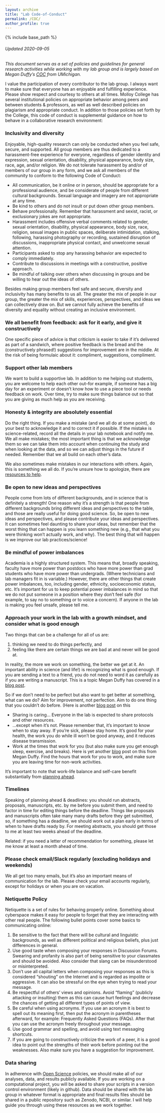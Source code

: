 ```yaml
---
layout: archive
title: "Lab Code-of-Conduct"
permalink: /COC/
author_profile: true
---
```


{% include base_path %}


###### Updated 2020-09-05

*This document serves as a set of policies and guidelines for general research activities while working with my lab group and is largely based on Megan Duffy’s [COC](https://duffylab.wordpress.com/lab-guidelines/) from UMichigan.*

I value the participation of every contributor to the lab group. I always want to make sure that everyone has an enjoyable and fulfilling experience. Please show respect and courtesy to others at all times. Molloy College has several institutional policies on appropriate behavior among peers and between students & professors, as well as well described policies on plagiarism and appropriate conduct. In addition to those policies set forth by the College, this code of conduct is supplemental guidance on how to behave in a collaborative research environment:

### Inclusivity and diversity  
Enjoyable, high-quality research can only be conducted when you feel safe, secure, and supported. All group members are thus dedicated to a harassment-free experience for everyone, regardless of gender identity and expression, sexual orientation, disability, physical appearance, body size, race, age, and/or religion. We do not tolerate harassment by and/or of members of our group in any form, and we ask all members of the community to conform to the following Code of Conduct:

* All communication, be it online or in person, should be appropriate for a professional audience, and be considerate of people from different cultural backgrounds. Sexual language and imagery are not appropriate at any time.
* Be kind to others and do not insult or put down other group members.
* Behave professionally. Remember that harassment and sexist, racist, or exclusionary jokes are not appropriate.
* Harassment includes offensive verbal comments related to gender, sexual orientation, disability, physical appearance, body size, race, religion, sexual images in public spaces, deliberate intimidation, stalking, following, harassing photography or recording, sustained disruption of discussions, inappropriate physical contact, and unwelcome sexual attention.
* Participants asked to stop any harassing behavior are expected to comply immediately.
* Contribute to discussions in meetings with a constructive, positive approach.
* Be mindful of talking over others when discussing in groups and be willing to hear out the ideas of others.


Besides making group members feel safe and secure, diversity and inclusivity has many benefits to us all. The greater the mix of people in our group, the greater the mix of skills, experiences, perspectives, and ideas we can collectively draw on. But we cannot fully achieve the benefits of diversity and equality without creating an inclusive environment.

### We all benefit from feedback: ask for it early, and give it constructively
One specific piece of advice is that criticism is easier to take if it’s delivered as part of a sandwich, where positive feedback is the bread and the (constructively phrased!) suggestions for improvement are in the middle. At the risk of being formulaic about it: compliment, suggestions, compliment.

### Support other lab members
We want to build a supportive lab. In addition to me helping out students, you are welcome to help each other out–for example, if someone has a big day for an experiment or doesn’t know how to use a piece tool or needs feedback on work. Over time, try to make sure things balance out so that you are giving as much help as you are receiving. 

### Honesty & integrity are absolutely essential
Do the right thing. If you make a mistake (and we all do at some point), do your best to acknowledge it and to correct it if possible. If the mistake is science-related, record all the details in your lab notebook and notify me. We all make mistakes; the most important thing is that we acknowledge them so we can take them into account when continuing the study and when looking at the data, and so we can adjust things in the future if needed. Remember that we all build on each other’s data. 

We also sometimes make mistakes in our interactions with others. Again, this is something we all do. If you’re unsure how to apologize, there are [resources to help](https://mindfulentrepreneurship.com/sorry-not-sorry-how-to-apologize-without-sounding-insincere-3e3843643336). 

### Be open to new ideas and perspectives 
People come from lots of different backgrounds, and in science that is definitely a strength! One reason why it’s a strength is that people from different backgrounds bring different ideas and perspectives to the table, and those are really useful for doing good science. So, be open to new ideas and perspectives, and please contribute your ideas and perspectives. It can sometimes feel daunting to share your ideas, but remember that the worst thing that can happen is you learn something new (e.g., that what you were thinking won’t actually work, and why). The best thing that will happen is we improve our lab practices/science!

### Be mindful of power imbalances
Academia is a highly structured system. This means that, broadly speaking, faculty have more power than postdocs who have more power than grad students who have more power than undergrads. (Where technicians and lab managers fit in is variable.) However, there are other things that create power imbalances, too, including gender, ethnicity, socioeconomic status, etc. It’s important for us to keep potential power imbalances in mind so that we do not put someone in a position where they don’t feel safe (for example, to say no to something or to voice a concern). If anyone in the lab is making you feel unsafe, please tell me.

### Approach your work in the lab with a growth mindset, and consider what is good enough
Two things that can be a challenge for all of us are:  

1. 	thinking we need to do things perfectly, and  
2. 	feeling like there are certain things we are bad at and never will be good at. 


In reality, the more we work on something, the better we get at it. An important ability in science (and life!) is recognizing what is good enough. If you are sending a text to a friend, you do not need to word it as carefully as if you are writing a manuscript. This is a topic Megan Duffy has covered in a [blog post](https://dynamicecology.wordpress.com/2016/10/03/good-enough/).

So if we don’t need to be perfect but also want to get better at something, what can we do? Aim for improvement, not perfection. Aim to do one thing that you couldn’t do before. (Here is another [blog post](https://dynamicecology.wordpress.com/2018/10/30/when-learning-r-or-any-other-new-task-its-okay-to-start-small/) on this

* Sharing is caring… Everyone in the lab is expected to share protocols and other resources.
* …except when it’s not. Please remember that, it’s important to know when to stay away. If you’re sick, please stay home. It’s good for your health, the work you do while ill won’t be good anyway, and it reduces disease transmission.
* Work at the times that work for you (but also make sure you get enough sleep, exercise, and breaks). Here is yet another [blog](https://dynamicecology.wordpress.com/2017/01/11/work-at-the-times-that-work-for-you/) post on this from Megan Duffy. Find the hours that work for you to work, and make sure you are leaving time for non-work activities. 


It’s  important to note that work-life balance and self-care benefit substantially from [planning ahead](https://dynamicecology.wordpress.com/2020/02/19/productivity-planning-self-care-work-life-balance-requires-planning-ahead/). 

### Timelines
Speaking of planning ahead & deadlines: you should run abstracts, proposals, manuscripts, etc. by me before you submit them, and need to factor in time for editing things before the deadline. Things like proposals and manuscripts often take many many drafts before they get submitted, so, if something has a deadline, we should work out a plan early in terms of when to have drafts ready by. For meeting abstracts, you should get those to me at least two weeks ahead of the deadline. 

Related: if you need a letter of recommendation for something, please let me know at least a month ahead of time. 

### Please check email/Slack regularly (excluding holidays and weekends)
We all get too many emails, but it’s also an important means of communication for the lab. Please check your email accounts regularly, except for holidays or when you are on vacation.

### Netiquette Policy
Netiquette is a set of rules for behaving properly online. Something about cyberspace makes it easy for people to forget that they are interacting with other real people. The following bullet points cover some basics to communicating online:

1.	Be sensitive to the fact that there will be cultural and linguistic backgrounds, as well as different political and religious beliefs, plus just differences in general.
2.	Use good taste when composing your responses in Discussion Forums. Swearing and profanity is also part of being sensitive to your classmates and should be avoided. Also consider that slang can be misunderstood or misinterpreted.
3.	Don’t use all capital letters when composing your responses as this is considered “shouting” on the Internet and is regarded as impolite or aggressive. It can also be stressful on the eye when trying to read your message.
4.	Be respectful of others’ views and opinions. Avoid “flaming” (publicly attacking or insulting) them as this can cause hurt feelings and decrease the chances of getting all different types of points of view.
5.	Be careful when using acronyms. If you use an acronym it is best to spell out its meaning first, then put the acronym in parentheses afterward, for example: Frequently Asked Questions (FAQs). After that you can use the acronym freely throughout your message.
6.	Use good grammar and spelling, and avoid using text messaging shortcuts.
7.	If you are going to constructively criticize the work of a peer, it is a good idea to point out the strengths of their work before pointing out the weaknesses.  Also make sure you have a suggestion for improvement.


### Data sharing
In adherence with [Open Science](https://book.fosteropenscience.eu/en/) policies, we should make all of our analyses, data, and results publicly available. If you are working on a computational project, you will be asked to share your scripts in a version control environment (likely in github). Data should be shared with the lab group in whatever format is appropriate and final results files should be shared in a public repository such as Zenodo, NCBI, or similar. I will help guide you through using these resources as we work together.

